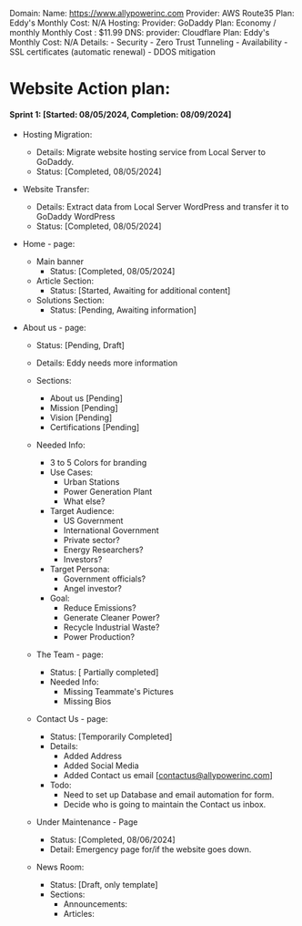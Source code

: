 Domain:
	Name: https://www.allypowerinc.com
	Provider: AWS Route35
	Plan: Eddy's
	Monthly Cost: N/A
Hosting:
	Provider: GoDaddy
	Plan: Economy / monthly
	Monthly Cost : $11.99
DNS:
	provider: Cloudflare
	Plan: Eddy's 
	Monthly Cost: N/A
	Details: 
		- Security
		- Zero Trust Tunneling
		- Availability
		- SSL certificates (automatic renewal)
		- DDOS mitigation
		  
	  
# Website Action plan:
#### Sprint 1: [Started: 08/05/2024, Completion: 08/09/2024]	

- Hosting Migration:
	- Details: Migrate website hosting service from Local Server to GoDaddy. 
	- Status: [Completed, 08/05/2024]
	
- Website Transfer:
	- Details: Extract data from Local Server WordPress and transfer it to GoDaddy WordPress
	- Status: [Completed, 08/05/2024]
	
- Home - page:
	- Main banner 
		- Status: [Completed, 08/05/2024]
	- Article Section:
		- Status: [Started, Awaiting for additional content]
	- Solutions Section:
		- Status: [Pending, Awaiting information]

- About us - page: 
	- Status: [Pending, Draft]
	- Details: Eddy needs more information
	- Sections:
		- About us [Pending]
		- Mission [Pending]
		- Vision [Pending]
		- Certifications [Pending]
	- Needed Info:
		- 3 to 5 Colors for branding
		- Use Cases:
			- Urban Stations
			- Power Generation Plant
			- What else?
		- Target Audience:
			- US Government
			- International Government
			- Private sector?
			- Energy Researchers?
			- Investors?
		 - Target Persona:
			 - Government officials?
			 - Angel investor?
		- Goal:
			- Reduce Emissions?
			- Generate Cleaner Power?
			- Recycle Industrial Waste?
			- Power Production?

	- The Team - page:
		- Status: [ Partially completed]
		- Needed Info:
			- Missing Teammate's Pictures
			- Missing Bios
	- Contact Us - page:
		- Status: [Temporarily Completed]
		- Details:
			- Added Address
			- Added Social Media
			- Added Contact us email [contactus@allypowerinc.com]
		- Todo: 
			- Need to set up Database and email automation for form.
			- Decide who is going to maintain the Contact us inbox.
			  
	- Under Maintenance - Page
		- Status: [Completed, 08/06/2024]
		- Detail: Emergency page for/if the website goes down.

	- News Room:
		- Status: [Draft, only template]
		- Sections:
			- Announcements:
			- Articles:
			   




	  

